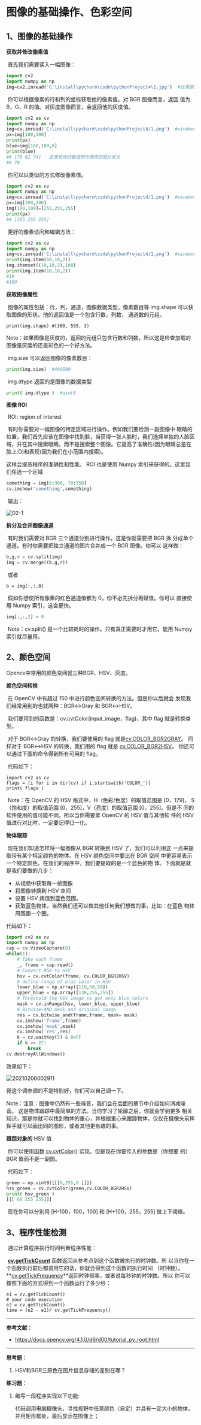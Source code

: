 # 图像的基础操作、色彩空间

## 1、图像的基础操作

**获取并修改像素值**

​		首先我们需要读入一幅图像：	

```python
import cv2
import numpy as np
img=cv2.imread('C:\install\pycharm\code\pythonProject4\1.jpg')  #这里路径，windows下都是用斜杆隔开，linux下都是用反斜杠/

```

​	你可以根据像素的行和列的坐标获取他的像素值。对 BGR 图像而言，返回 值为 B，G，R 的值。对灰度图像而言，会返回他的灰度值。

```python
import cv2 as cv
import numpy as np
img=cv.imread('C:\install\pycharm\code\pythonProject4/1.png')  #windows下都是用斜杆隔开，linux下都是用反斜杠/
px=img[100,100]
print(px)
blue=img[100,100,0]
print(blue)
## [70 61 74]   这里具体的数值和你使用的图片有关
## 70
```

​		你可以以类似的方式修改像素值。	

```python
import cv2 as cv
import numpy as np
img=cv.imread('C:\install\pycharm\code\pythonProject4/1.png')  #windows下都是用斜杆隔开，linux下都是用反斜杠/
px=img[100,100]
img[100,100]=[255,255,255]
print(px)
## [255 255 255]
```

​		更好的像素访问和编辑方法：

```python
import cv2 as cv
import numpy as np
img=cv.imread('C:\install\pycharm\code\pythonProject4/1.png')  #windows下都是用斜杆隔开，linux下都是用反斜杠/
print(img.item(10,10,2))
img.itemset((10,10,2),100)
print(img.item(10,10,2))
#19
#100
```

**获取图像属性**

​		图像的属性包括：行，列，通道，图像数据类型，像素数目等 img.shape 可以获取图像的形状。他的返回值是一个包含行数，列数， 通道数的元组。

```
print(img.shape) #(300, 555, 3)
```

​		Note：如果图像是灰度的，返回的元组只包含行数和列数，所以这是检查加载的图像是灰度的还是彩色的一个好方法。

​		img.size 可以返回图像的像素数目：

```python
print(img.size)  #499500
```

​		img.dtype 返回的是图像的数据类型		

```python
print( img.dtype )  #uint8
```

**图像 ROI**

​		ROI: region of interest

​		有时你需要对一幅图像的特定区域进行操作。例如我们要检测一副图像中 眼睛的位置，我们首先应该在图像中找到脸，当获得一张人脸时，我们选择单独的人脸区域，并在其中搜索眼睛，而不是搜索整个图像。它提高了准确性(因为眼睛总是在脸上:D)和表现(因为我们在小范围内搜索)。

这样会提高程序的准确性和性能。 ROI 也是使用 Numpy 索引来获得的。这里我们任选一个区域	

```python
something = img[0:300, 70:350]
cv.imshow('something',something)
```

​		输出：

![02-1](C:\Users\lenovo\Desktop\Opencv部分\Img\02\02-1.png)

**拆分及合并图像通道**

​		有时我们需要对 BGR 三个通道分别进行操作。这是你就需要把 BGR 拆 分成单个通道。有时你需要把独立通道的图片合并成一个 BGR 图像。你可以 这样做：

```python
b,g,r = cv.split(img)
img = cv.merge((b,g,r))
```

​		或者

```
b = img[:,:,0]
```

​		假如你想使所有像素的红色通道值都为 0，你不必先拆分再赋值。你可以 直接使用 Numpy 索引，这会更快。		

```python
img[:,:,2] = 0
```

​		Note：cv.split() 是一个比较耗时的操作。只有真正需要时才用它，能用 Numpy 索引就尽量用。

## 2、颜色空间

Opencv中常用的颜色空间就三种BGR、HSV、灰度。

**颜色空间转换**

​		在 OpenCV 中有超过 150 中进行颜色空间转换的方法。但是你以后就会 发现我们经常用到的也就两种：BGR↔Gray 和 BGR↔HSV。

​	   我们要用到的函数是：cv.cvtColor(input_image，flag)，其中 flag 就是转换类型。 

​		对于 BGR↔Gray 的转换，我们要使用的 flag 就是[cv.COLOR_BGR2GRAY](https://docs.opencv.org/4.1.0/d8/d01/group__imgproc__color__conversions.html#gga4e0972be5de079fed4e3a10e24ef5ef0a353a4b8db9040165db4dacb5bcefb6ea)。 同样对于 BGR↔HSV 的转换，我们用的 flag 就是  [cv.COLOR_BGR2HSV](https://docs.opencv.org/4.1.0/d8/d01/group__imgproc__color__conversions.html#gga4e0972be5de079fed4e3a10e24ef5ef0aa4a7f0ecf2e94150699e48c79139ee12)。 你还可以通过下面的命令得到所有可用的 flag。

​		代码如下：

```
import cv2 as cv
flags = [i for i in dir(cv) if i.startswith('COLOR_')]
print( flags )
```

​		Note：在 OpenCV 的 HSV 格式中，H（色彩/色度）的取值范围是 [0，179]， S（饱和度）的取值范围 [0，255]，V（亮度）的取值范围 [0，255]。但是不 同的软件使用的值可能不同。所以当你需要拿 OpenCV 的 HSV 值与其他软 件的 HSV 值进行对比时，一定要记得归一化。

**物体跟踪**

​		现在我们知道怎样将一幅图像从 BGR 转换到 HSV 了，我们可以利用这 一点来提取带有某个特定颜色的物体。在 HSV 颜色空间中要比在 BGR 空间 中更容易表示一个特定颜色。在我们的程序中，我们要提取的是一个蓝色的物 体。下面就是就是我们要做的几步：

-  从视频中获取每一帧图像 
- 将图像转换到 HSV 空间
- 设置 HSV 阈值到蓝色范围。 
-  获取蓝色物体，当然我们还可以做其他任何我们想做的事，比如：在蓝色 物体周围画一个圈。

代码如下：		

```python
import cv2 as cv
import numpy as np
cap = cv.VideoCapture(0)
while(1):
    # Take each frame
    _, frame = cap.read()
    # Convert BGR to HSV
    hsv = cv.cvtColor(frame, cv.COLOR_BGR2HSV)
    # define range of blue color in HSV
    lower_blue = np.array([110,50,50])
    upper_blue = np.array([130,255,255])
    # Threshold the HSV image to get only blue colors
    mask = cv.inRange(hsv, lower_blue, upper_blue)
    # Bitwise-AND mask and original image
    res = cv.bitwise_and(frame,frame, mask= mask)
    cv.imshow('frame',frame)
    cv.imshow('mask',mask)
    cv.imshow('res',res)
    k = cv.waitKey(5) & 0xFF
    if k == 27:
        break
cv.destroyAllWindows()
```

效果如下：

![20210206002911](C:\Users\lenovo\Desktop\Opencv部分\Img\02\02-2.png)

我这个调参调的不是特别好，你们可以自己调一下。

​	Note：注意：图像中仍然有一些噪音，我们会在后面的章节中介绍如何消减噪音。 这是物体跟踪中最简单的方法。当你学习了轮廓之后，你就会学到更多 相关知识，那是你就可以找到物体的重心，并根据重心来跟踪物体，仅仅在摄像头前挥挥手就可以画出同的图形，或者其他更有趣的事。

**跟踪对象的** HSV 值

​		你可以使用函数 [cv.cvtColor()](https://docs.opencv.org/4.1.0/d8/d01/group__imgproc__color__conversions.html#ga397ae87e1288a81d2363b61574eb8cab) 实现。但是现在你要传入的参数是（你想要 的）BGR 值而不是一副图。

​		代码如下：		

```python
green = np.uint8([[[0,255,0 ]]])
hsv_green = cv.cvtColor(green,cv.COLOR_BGR2HSV)
print( hsv_green )
[[[ 60 255 255]]]
```

​		现在你可以分别用 [H-100，100，100] 和 [H+100，255，255] 做上下阈值。

## 3、程序性能检测

​				通过计算程序执行时间判断程序性能：

​				**[cv.getTickCount](https://docs.opencv.org/4.1.0/db/de0/group__core__utils.html#gae73f58000611a1af25dd36d496bf4487)**  函数返回从参考点到这个函数被执行的时钟数。所 以当你在一个函数执行前后都调用它的话，你就会得到这个函数的执行时间 （时钟数）。**[cv.getTickFrequency](https://docs.opencv.org/4.1.0/db/de0/group__core__utils.html#ga705441a9ef01f47acdc55d87fbe5090c)**返回时钟频率，或者说每秒钟的时钟数。所以 你可以按照下面的方式得到一个函数运行了多少秒：

```
e1 = cv.getTickCount()
# your code execution
e2 = cv.getTickCount()
time = (e2 - e1)/ cv.getTickFrequency()
```



------

**参考文献**：

- https://docs.opencv.org/4.1.0/d6/d00/tutorial_py_root.html

------

**思考题**：

1. HSV和BGR三原色在图片信息存储的差别在哪？

**练习题**：

1. 编写一段程序实现以下功能:

   代码调用电脑摄像头，寻找视野中任意颜色（自定）并具有一定大小的物体，并用矩形框处，最后显示在图像上；